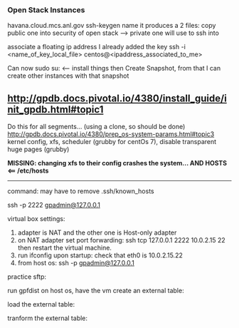 
### Open Stack Instances
havana.cloud.mcs.anl.gov
ssh-keygen name it
produces a 2 files: copy public one into security of open stack
--> private one will use to ssh into

associate a floating ip address
I already added the key
ssh -i <name_of_key_local_file> centos@<ipaddress_associated_to_me>

Can now sudo su: <-- install things
then Create Snapshot, from that I can create other instances with that snapshot

http://gpdb.docs.pivotal.io/4380/install_guide/init_gpdb.html#topic1
---
Do this for all segments... (using a clone, so should be done)
http://gpdb.docs.pivotal.io/4380/prep_os-system-params.html#topic3
kernel config, xfs, scheduler (grubby for centOs 7), disable transparent huge pages (grubby)


**MISSING: changing xfs to their config crashes the system... AND HOSTS <== /etc/hosts**








-----
command:
may have to remove .ssh/known_hosts

ssh -p 2222 gpadmin@127.0.0.1

virtual box settings: 
1. adapter is NAT and the other one is Host-only adapter
2. on NAT adapter set port forwarding: ssh tcp 127.0.0.1 2222 10.0.2.15 22 
then restart the virtual machine.
3. run ifconfig upon startup: check that eth0 is 10.0.2.15.22
4. from host os: ssh -p gpadmin@127.0.0.1

practice sftp:


run gpfdist on host os, have the vm create an external table:

load the external table:

tranform the external table:
